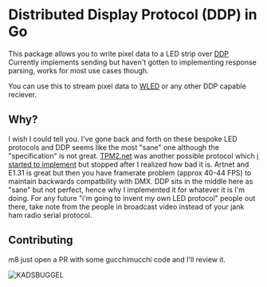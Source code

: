 # Distributed Display Protocol (DDP) in Go

This package allows you to write pixel data to a LED strip over [DDP](http://www.3waylabs.com/ddp/)
Currently implements sending but haven't gotten to implementing response parsing, works for most use cases though.

You can use this to stream pixel data to [WLED](https://github.com/Aircoookie/WLED) or any other DDP capable reciever.

## Why?

I wish I could tell you. I've gone back and forth on these bespoke LED protocols and DDP seems like the most "sane" one although the "specification" is not great. [TPM2.net](https://gist.github.com/jblang/89e24e2655be6c463c56) was another possible protocol which [i started to implement](https://github.com/coral/tpm2net) but stopped after I realized how bad it is. Artnet and E1.31 is great but then you have framerate problem (approx 40-44 FPS) to maintain backwards compatbility with DMX. DDP sits in the middle here as "sane" but not perfect, hence why I implemented it for whatever it is I'm doing. For any future "i'm going to invent my own LED protocol" people out there, take note from the people in broadcast video instead of your jank ham radio serial protocol.

## Contributing

m8 just open a PR with some gucchimucchi code and I'll review it.

![KADSBUGGEL](https://raw.githubusercontent.com/coral/fluidsynth2/master/kadsbuggel.png)